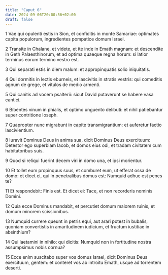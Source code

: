 ```yaml
---
title: "Caput 6"
date: 2024-09-06T20:00:56+02:00
draft: false
---
```



1 Vae qui opulenti estis in Sion, et confiditis in monte Samariae: optimates capita populorum, ingredientes pompatice domum Israel.

2 Transite in Chalane, et videte, et ite inde in Emath magnam: et descendite in Geth Palaesthinorum, et ad optima quaeque regna horum: si latior terminus eorum termino vestro est.

3 Qui separati estis in diem malum: et appropinquatis solio iniquitatis.

4 Qui dormitis in lectis eburneis, et lascivitis in stratis vestris: qui comeditis agnum de grege, et vitulos de medio armenti.

5 Qui canitis ad vocem psalterii: sicut David putaverunt se habere vasa cantici.

6 Bibentes vinum in phialis, et optimo unguento delibuti: et nihil patiebantur super contritione Ioseph.

7 Quapropter nunc migrabunt in capite transmigrantium: et auferetur factio lascivientium.

8 Iuravit Dominus Deus in anima sua, dicit Dominus Deus exercituum: Detestor ego superbiam Iacob, et domos eius odi, et tradam civitatem cum habitatoribus suis.

9 Quod si reliqui fuerint decem viri in domo una, et ipsi morientur.

10 Et tollet eum propinquus suus, et comburet eum, ut efferat ossa de domo: et dicet ei, qui in penetralibus domus est: Numquid adhuc est penes te?

11 Et respondebit: Finis est. Et dicet ei: Tace, et non recorderis nominis Domini.

12 Quia ecce Dominus mandabit, et percutiet domum maiorem ruinis, et domum minorem scissionibus.

13 Numquid currere queunt in petris equi, aut arari potest in bubalis, quoniam convertistis in amaritudinem iudicium, et fructum iustitiae in absinthium?

14 Qui laetamini in nihilo: qui dicitis: Numquid non in fortitudine nostra assumpsimus nobis cornua?

15 Ecce enim suscitabo super vos domus Israel, dicit Dominus Deus exercituum, gentem: et conteret vos ab introitu Emath, usque ad torrentem deserti.

